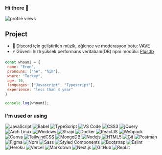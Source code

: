 ### Hi there 👋

![profile views](https://komarev.com/ghpvc/?username=katministrator&style=flat-square)

## Project 

- 🤖 Discord için geliştirilen müzik, eğlence ve moderasyon botu: [VAVE](https://discord.gg/MaapZw5YVC)
- ⚡ Güvenli hızlı yüksek performans veritabanı(DB) npm modülü: [Plusdb](https://www.npmjs.com/package/plusdb) 

```js
const whoami = {
 name: "Eren",
 pronouns: ["he", "him"],
 where: "Turkey",
 age: 16,
 languages: ["Javascript", "Typescript"],
 experience: "less than 4 year"
}

console.log(whoami);
```

### I'm used or using 

![JavaScript](https://img.shields.io/badge/-JavaScript-%23F7DF1C?style=flat-square&logo=javascript&logoColor=000000&labelColor=%23F7DF1C&color=%23F7DF1C)
![Babel](https://img.shields.io/badge/Babel-F9DC3e?style=flat-square&logo=babel&logoColor=black)
![TypeScript](https://img.shields.io/badge/typescript%20-%23007ACC.svg?&style=flat-square&logo=typescript&logoColor=white)
![VS Code](https://img.shields.io/static/v1?style=flat-square&message=Visual+Studio+Code&color=007ACC&logo=Visual+Studio+Code&logoColor=FFFFFF&label=)
![CSS3](https://img.shields.io/badge/-CSS3-%231572B6?style=flat-square&logo=css3)
![jQuery](https://img.shields.io/badge/jquery%20-%230769AD.svg?&style=flat-square&logo=jquery&logoColor=white)
![Arch Linux](https://img.shields.io/badge/Arch_Linux-1793D1?style=flat-square&logo=arch-linux&logoColor=white)
![Windows](https://img.shields.io/badge/Windows-0078D6?style=flat-square&logo=windows&logoColor=white)
![Strapi](https://img.shields.io/badge/strapi-%232E7EEA.svg?&style=flat-square&logo=strapi&logoColor=white)
![Docker](https://img.shields.io/badge/-Docker-46a2f1?style=flat-square&logo=docker&logoColor=white)
![ReactJS](https://img.shields.io/badge/-ReactJs-61DAFB?logo=react&logoColor=black&style=flat-square)
![Webpack](https://img.shields.io/badge/webpack-%238DD6F9.svg?&style=flat-square&logo=webpack&logoColor=black)
![Canva](https://img.shields.io/badge/Canva%20-%2300C4CC.svg?&style=flat-square&logo=Canva&logoColor=white)
![TailwindCSS](https://img.shields.io/static/v1?style=flat-square&message=Tailwind+CSS&color=38B2AC&logo=Tailwind+CSS&logoColor=FFFFFF&label=)
![MongoDB](https://img.shields.io/badge/MongoDB-%234ea94b.svg?&style=flat-square&logo=mongodb&logoColor=white)
![Nodejs](https://img.shields.io/badge/-Nodejs-339933?style=flat-square&logo=Node.js&logoColor=ffffff)
![HTML5](https://img.shields.io/badge/-HTML5-%23E44D27?style=flat-square&logo=html5&logoColor=ffffff)
![Git](https://img.shields.io/badge/-Git-%23F05032?style=flat-square&logo=git&logoColor=%23ffffff)
![Postman](https://img.shields.io/badge/Postman-FF6C37?style=flat-square&logo=postman&logoColor=white)
![Figma](https://img.shields.io/badge/figma%20-%23F24E1E.svg?&style=flat-square&logo=figma&logoColor=white)
![Npm](https://img.shields.io/badge/-npm-CB3837?style=flat-square&logo=npm)
![Sass](https://img.shields.io/badge/-Sass-%23CC6699?style=flat-square&logo=sass&logoColor=ffffff)
![Styled Components](https://img.shields.io/badge/styled--components-DB7093?style=flat-square&logo=styled-components&logoColor=white)
![Bootstrap](https://img.shields.io/badge/-Bootstrap-563D7C?style=flat-square&logo=Bootstrap&logoColor=white)
![Eslint](https://img.shields.io/badge/ESLint-4B3263?style=flat-square&logo=eslint&logoColor=white)
![Heroku](https://img.shields.io/badge/heroku%20-%23430098.svg?&style=flat-square&logo=heroku&logoColor=white)
![Vercel](https://img.shields.io/badge/vercel-%23000000.svg?&style=flat-square&logo=vercel&logoColor=white)
![Markdown](https://img.shields.io/badge/markdown-%23000000.svg?&style=flat-square&logo=markdown&logoColor=white)
![Next.js](https://img.shields.io/badge/nextjs-%23000000.svg?&style=flat-square&logo=next.js&logoColor=white)
![GitHub](https://img.shields.io/badge/-GitHub-181717?style=flat-square&logo=github)
![Repl.it](https://img.shields.io/badge/Repl.it-%230D101E.svg?&style=flat-square&logo=Repl.it&logoColor=white)
